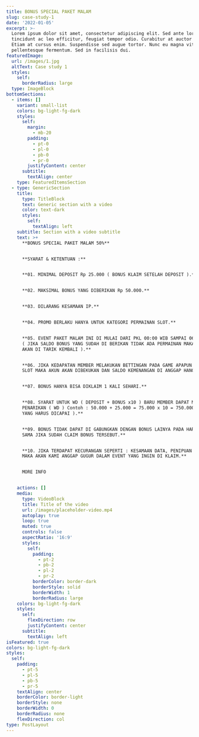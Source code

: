 ```yaml
---
title: BONUS SPECIAL PAKET MALAM
slug: case-study-1
date: '2022-01-05'
excerpt: >-
  Lorem ipsum dolor sit amet, consectetur adipiscing elit. Sed ante lorem,
  tincidunt ac leo efficitur, feugiat tempor odio. Curabitur at auctor sapien.
  Etiam at cursus enim. Suspendisse sed augue tortor. Nunc eu magna vitae lorem
  pellentesque fermentum. Sed in facilisis dui.
featuredImage:
  url: /images/1.jpg
  altText: Case study 1
  styles:
    self:
      borderRadius: large
  type: ImageBlock
bottomSections:
  - items: []
    variant: small-list
    colors: bg-light-fg-dark
    styles:
      self:
        margin:
          - mb-20
        padding:
          - pt-0
          - pl-0
          - pb-0
          - pr-0
        justifyContent: center
      subtitle:
        textAlign: center
    type: FeaturedItemsSection
  - type: GenericSection
    title:
      type: TitleBlock
      text: Generic section with a video
      color: text-dark
      styles:
        self:
          textAlign: left
    subtitle: Section with a video subtitle
    text: >+
      **BONUS SPECIAL PAKET MALAM 50%**


      **SYARAT & KETENTUAN :**


      **01. MINIMAL DEPOSIT Rp 25.000 ( BONUS KLAIM SETELAH DEPOSIT ).**


      **02. MAKSIMAL BONUS YANG DIBERIKAN Rp 50.000.**


      **03. DILARANG KESAMAAN IP.**


      **04. PROMO BERLAKU HANYA UNTUK KATEGORI PERMAINAN SLOT.**


      **05. EVENT PAKET MALAM INI DI MULAI DARI PKL 00:00 WIB SAMPAI 06:00 WIB.
      ( JIKA SALDO BONUS YANG SUDAH DI BERIKAN TIDAK ADA PERMAINAN MAKA SALDO
      AKAN DI TARIK KEMBALI ).**


      **06. JIKA KEDAPATAN MEMBER MELAKUKAN BETTINGAN PADA GAME APAPUN SELAIN
      SLOT MAKA AKUN AKAN DIBEKUKAN DAN SALDO KEMENANGAN DI ANGGAP HANGUS.**


      **07. BONUS HANYA BISA DIKLAIM 1 KALI SEHARI.**


      **08. SYARAT UNTUK WD ( DEPOSIT + BONUS x10 ) BARU MEMBER DAPAT MELAKUKAN
      PENARIKAN ( WD ) Contoh : 50.000 + 25.000 = 75.000 x 10 = 750.000 ( TO
      YANG HARUS DICAPAI ).**


      **09. BONUS TIDAK DAPAT DI GABUNGKAN DENGAN BONUS LAINYA PADA HARI YANG
      SAMA JIKA SUDAH CLAIM BONUS TERSEBUT.**


      **10. JIKA TERDAPAT KECURANGAN SEPERTI : KESAMAAN DATA, PENIPUAN DEPOSIT
      MAKA AKAN KAMI ANGGAP GUGUR DALAM EVENT YANG INGIN DI KLAIM.**


      MORE INFO


    actions: []
    media:
      type: VideoBlock
      title: Title of the video
      url: /images/placeholder-video.mp4
      autoplay: true
      loop: true
      muted: true
      controls: false
      aspectRatio: '16:9'
      styles:
        self:
          padding:
            - pt-2
            - pb-2
            - pl-2
            - pr-2
          borderColor: border-dark
          borderStyle: solid
          borderWidth: 1
          borderRadius: large
    colors: bg-light-fg-dark
    styles:
      self:
        flexDirection: row
        justifyContent: center
      subtitle:
        textAlign: left
isFeatured: true
colors: bg-light-fg-dark
styles:
  self:
    padding:
      - pt-5
      - pl-5
      - pb-5
      - pr-5
    textAlign: center
    borderColor: border-light
    borderStyle: none
    borderWidth: 0
    borderRadius: none
    flexDirection: col
type: PostLayout
---
```

